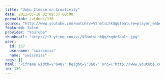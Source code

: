 ```yaml
---
title: "John Cleese on Creativity"
date: 2012-05-18 02:09:37 00:00
permalink: /videos/130
source: "http://www.youtube.com/watch?v=VShmtsLhkQg&feature=player_embedded"
featured: false
provider: "YouTube"
thumbnail: "http://i3.ytimg.com/vi/VShmtsLhkQg/hqdefault.jpg"
user:
  id: 157
  username: "swissmiss"
  name: "swissmiss"
tags: []
html: "<iframe width=\"640\" height=\"360\" src=\"http://www.youtube.com/embed/VShmtsLhkQg?wmode=transparent&fs=1&feature=oembed\" frameborder=\"0\" allowfullscreen></iframe>"
id: 130
---
```


